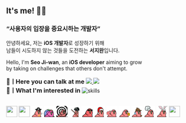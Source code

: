 ## It's me! ✌🏻
### “사용자의 입장을 중요시하는 개발자”
안녕하세요, 저는 **iOS 개발자**로 성장하기 위해  <br>
남들이 시도하지 않는 것들을 도전하는 **서지완**입니다.<br>

Hello, I'm **Seo Ji-wan**, an **iOS developer** aiming to grow <br>
by taking on challenges that others don't attempt. <br>

<h3 style="display: inline">📢ㅣHere you can talk at me</h3>

<a href="mailto:developer.seojiwan@gmail.com">
  <img src="https://img.shields.io/badge/Email-%23000077?style=flat-square&logo=gmail&logoColor=white"/>  
</a> 
<a href="https://www.instagram.com/xixn2._8/">
  <img src="https://img.shields.io/badge/Instagram-%23E4405F?style=flat-square&logo=instagram&logoColor=white"/>  
</a>   
 
</div>

  <div>
<h3 style="display: inline">🤔ㅣWhat I'm interested in</h3>

<image src="https://skillicons.dev/icons?i=swift,kotlin,dart,python,java,apple&theme=dark" alt="skills" height="35" />
</div>

<br>
 <div>
   
 <img src="https://github.com/xixn/xixn/blob/main/68747470733a2f2f63756c746f667468657061727479706172726f742e636f6d2f706172726f74732f68642f676974687562706172726f742e676966.gif" width="30" height="30"></img>
<img src="https://github.com/xixn/xixn/blob/main/68747470733a2f2f63756c746f667468657061727479706172726f742e636f6d2f706172726f74732f68642f6c6170746f705f706172726f742e676966.gif" width="30" height="30"></img>
<img src="ㅋㅋㅋㅋ.gif" width="30" height="30"></img>
<img src="ㅋㅋ.gif" width="30" height="30"></img>
<img src="ㅋㅋㅋ.gif" width="30" height="30"></img>
<img src="1.gif" width="30" height="30"></img>
<img src="11.gif" width="30" height="30"></img>
<img src="111.gif" width="30" height="30"></img>
<img src="1111.gif" width="30" height="30"></img>
<img src="11111.gif" width="30" height="30"></img>
<img src="111111.gif" width="30" height="30"></img>
<img src="1111111.gif" width="30" height="30"></img>
<img src="11111111.gif" width="30" height="30"></img> 
<img src="853960629086191616.gif" width="30" height="30"></img> 
</div>

